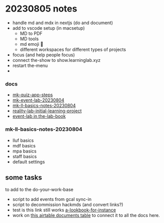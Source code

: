# 20230805 notes

- handle md and mdx in nextjs (do and document)
- add to vscode setup (in macsetup)
  - MD to PDF
  - MD tools
  - md emoji :rocket:
  - different workspaces for different types of projects
- focus (and help people focus)
- connect the-show to show.learninglab.xyz
- restart the-menu
- 



### docs
- [mk-quiz-app-steps](/D82Qzi5wSCaxeKfTsDN-xg)
- [mk-event-lab-20230804](/po0kpU3VQE202XoURNJQJg)
- [mk-ll-basics-notes-20230804](/XOiOEL_OSyiNducevywRwg)
- [reality-lab-initial-learning-project](https://hackmd.io/@ll-summer-23/r13tuFkdh/%2FGzStfSLoSu6ih0F_apxUgQ)
- [event-lab in the-lab-book](https://hackmd.io/koAK3R4RQDSZ8ssLSXLdYw)


### mk-ll-basics-notes-20230804

- lluf basics
- mdf basics
- mpa basics
- staff basics
- default settings


## some tasks

to add to the do-your-work-base

- script to add events from gcal sync-in
- script to decommission hackmds (and convert links?)
- test is this link still works [a-lookbook-for-instance](https://hackmd.io/fxI0Ap9eQra4caxRxeguTg)
- work on [this airtable documents table](https://airtable.com/appYRBUyjoxj1bShP/tbls8uxQQOp8V5Ci0/viwDoN5dqMg2HjLl0?blocks=bipiy111LhM9uShd3) to connect it to all the docs here.